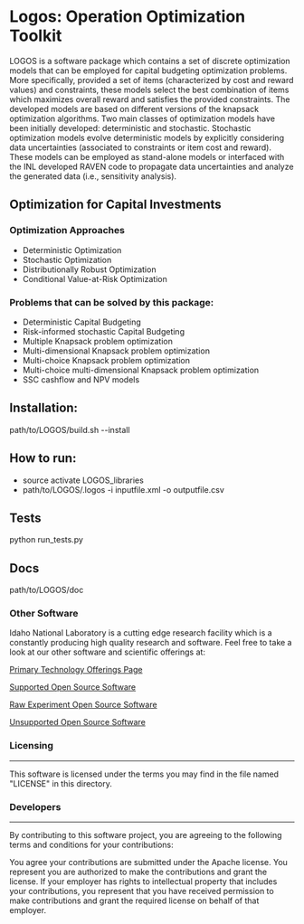 # Logos: Operation Optimization Toolkit

LOGOS is a software package which contains a set of discrete optimization models
that can be employed for capital budgeting optimization problems. More specifically,
provided a set of items (characterized by cost and reward values) and constraints,
these models select the best combination of items which maximizes overall reward
and satisfies the provided constraints. The developed models are based on different
versions of the knapsack optimization algorithms. Two main classes of optimization
models have been initially developed: deterministic and stochastic. Stochastic
optimization models evolve deterministic models by explicitly considering data
uncertainties (associated to constraints or item cost and reward). These models
can be employed as stand-alone models or interfaced with the INL developed RAVEN
code to propagate data uncertainties and analyze the generated data
(i.e., sensitivity analysis).

## Optimization for Capital Investments

### Optimization Approaches
- Deterministic Optimization
- Stochastic Optimization
- Distributionally Robust Optimization
- Conditional Value-at-Risk Optimization 

### Problems that can be solved by this package:
- Deterministic Capital Budgeting
- Risk-informed stochastic Capital Budgeting
- Multiple Knapsack problem optimization
- Multi-dimensional Knapsack problem optimization
- Multi-choice Knapsack problem optimization
- Multi-choice multi-dimensional Knapsack problem optimization
- SSC cashflow and NPV models

## Installation:
path/to/LOGOS/build.sh --install

## How to run:
- source activate LOGOS_libraries
- path/to/LOGOS/.logos -i inputfile.xml -o outputfile.csv

## Tests
python run_tests.py

## Docs
path/to/LOGOS/doc

### Other Software
Idaho National Laboratory is a cutting edge research facility which is a constantly producing high quality research and software. Feel free to take a look at our other software and scientific offerings at:

[Primary Technology Offerings Page](https://www.inl.gov/inl-initiatives/technology-deployment)

[Supported Open Source Software](https://github.com/idaholab)

[Raw Experiment Open Source Software](https://github.com/IdahoLabResearch)

[Unsupported Open Source Software](https://github.com/IdahoLabCuttingBoard)


### Licensing
-----
This software is licensed under the terms you may find in the file named "LICENSE" in this directory.

### Developers
-----
By contributing to this software project, you are agreeing to the following terms and conditions for your contributions:

You agree your contributions are submitted under the Apache license. You represent you are authorized to make the contributions and grant the license. If your employer has rights to intellectual property that includes your contributions, you represent that you have received permission to make contributions and grant the required license on behalf of that employer.
